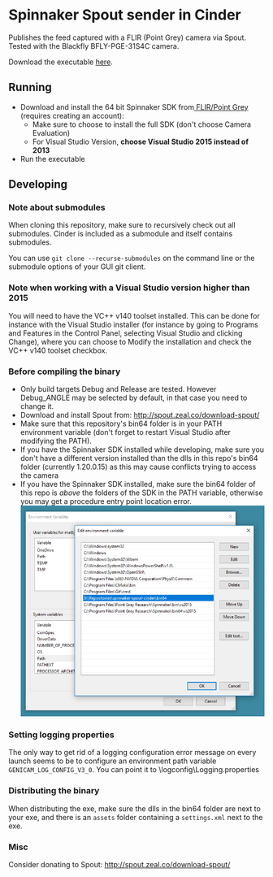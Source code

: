 # Spinnaker Spout sender in Cinder

Publishes the feed captured with a FLIR (Point Grey) camera via Spout. Tested with the Blackfly BFLY-PGE-31S4C camera.

Download the executable [here](https://github.com/mediamonks/spinnaker-spout-cinder/releases).

## Running
- Download and install the 64 bit Spinnaker SDK from[ FLIR/Point Grey](https://www.ptgrey.com/support/downloads) (requires creating an account): 
	- Make sure to choose to install the full SDK (don't choose Camera Evaluation)
	- For Visual Studio Version, **choose Visual Studio 2015 instead of 2013**
- Run the executable

## Developing

### Note about submodules 

When cloning this repository, make sure to recursively check out all submodules. Cinder is included as a submodule and itself contains submodules. 

You can use `git clone --recurse-submodules` on the command line or the submodule options of your GUI git client.

### Note when working with a Visual Studio version higher than 2015
You will need to have the VC++ v140 toolset installed. This can be done for instance with the Visual Studio installer (for instance by going to Programs and Features in the Control Panel, selecting Visual Studio and clicking Change), where you can choose to Modify the installation and check the VC++ v140 toolset checkbox.

### Before compiling the binary

* Only build targets Debug and Release are tested. However Debug_ANGLE may be selected by default, in that case you need to change it.
* Download and install Spout from: http://spout.zeal.co/download-spout/ 
* Make sure that this repository's bin64 folder is in your PATH environment variable (don't forget to restart Visual Studio after modifying the PATH).
* If you have the Spinnaker SDK installed while developing, make sure you don't have a different version installed than the dlls in this repo's bin64 folder (currently 1.20.0.15) as this may cause conflicts trying to access the camera
* If you have the Spinnaker SDK installed, make sure the bin64 folder of this repo is *above* the folders of the SDK in the PATH variable, otherwise you may get a procedure entry point location error.
  ![path-config](./path-config.png)

### Setting logging properties

The only way to get rid of a logging configuration error message on every launch seems to be to configure an environment path variable `GENICAM_LOG_CONFIG_V3_0`. You can point it to <reporoot>\logconfig\Logging.properties

### Distributing the binary
When distributing the exe, make sure the dlls in the bin64 folder are next to your exe, and there is an `assets` folder containing a `settings.xml` next to the exe.

### Misc
Consider donating to Spout: http://spout.zeal.co/download-spout/



